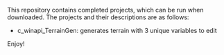 This repository contains completed projects, which can be run when downloaded. The projects and their descriptions are as follows:
- c_winapi_TerrainGen: generates terrain with 3 unique variables to edit 

Enjoy!
